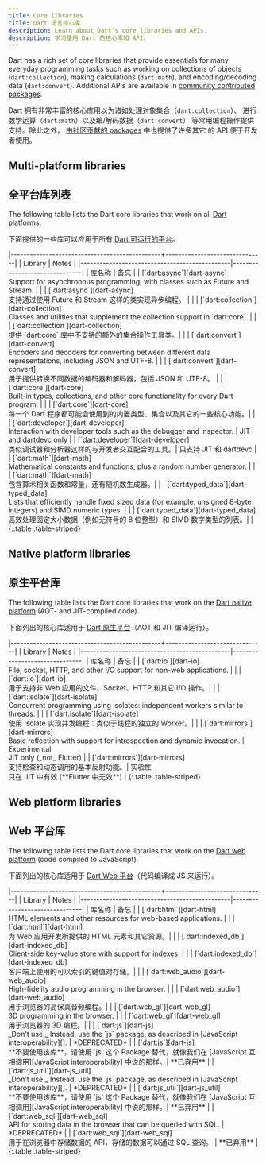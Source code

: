 ```yaml
---
title: Core libraries
title: Dart 语言核心库
description: Learn about Dart's core libraries and APIs.
description: 学习使用 Dart 的核心库和 API。
---
```


Dart has a rich set of core libraries that provide essentials for many everyday
programming tasks such as working on collections of objects
(`dart:collection`), making calculations (`dart:math`), and encoding/decoding
data (`dart:convert`). Additional APIs are available in
[community contributed packages](/guides/libraries/useful-libraries).

Dart 拥有非常丰富的核心库用以为诸如处理对象集合（`dart:collection`）、
进行数学运算（`dart:math`）以及编/解码数据（`dart:convert`）
等常用编程操作提供支持。除此之外，
[由社区贡献的 packages](/guides/libraries/useful-libraries) 中也提供了许多其它
的 API 便于开发者使用。


<style>
  th:first-child {
    width: 80%;
  }
</style>

## Multi-platform libraries

## 全平台库列表

The following table lists the Dart core libraries that work on all
[Dart platforms](/overview#platform).

下面提供的一些库可以应用于所有 [Dart 可运行的平台](/overview#platform)。

<div class="table-wrapper" markdown="1">
|-----------------------------------------------+-------------------------------|
| Library                                       | Notes                         |
|-----------------------------------------------|-------------------------------|
| 库名称                                        | 备忘                         |
| [`dart:async`][dart-async]              <br> Support for asynchronous programming, with classes such as Future and Stream. | |
| [`dart:async`][dart-async]              <br> 支持通过使用 Future 和 Stream 这样的类实现异步编程。 | |
| [`dart:collection`][dart-collection]    <br> Classes and utilities that supplement the collection support in `dart:core`. | |
| [`dart:collection`][dart-collection]    <br> 提供 `dart:core` 库中不支持的额外的集合操作工具类。| |
| [`dart:convert`][dart-convert]          <br> Encoders and decoders for converting between different data representations, including JSON and UTF-8. | |
| [`dart:convert`][dart-convert]          <br> 用于提供转换不同数据的编码器和解码器，包括 JSON 和 UTF-8。 | |
| [`dart:core`][dart-core]                <br> Built-in types, collections, and other core functionality for every Dart program. | |
| [`dart:core`][dart-core]                <br> 每一个 Dart 程序都可能会使用到的内置类型、集合以及其它的一些核心功能。| |
| [`dart:developer`][dart-developer]      <br> Interaction with developer tools such as the debugger and inspector. | JIT and dartdevc only |
| [`dart:developer`][dart-developer]      <br> 类似调试器和分析器这样的与开发者交互配合的工具。| 只支持 JIT 和 dartdevc |
| [`dart:math`][dart-math]                <br> Mathematical constants and functions, plus a random number generator. | |
| [`dart:math`][dart-math]                <br> 包含算术相关函数和常量，还有随机数生成器。| |
| [`dart:typed_data`][dart-typed_data]    <br> Lists that efficiently handle fixed sized data (for example, unsigned 8-byte integers) and SIMD numeric types. | |
| [`dart:typed_data`][dart-typed_data]    <br> 高效处理固定大小数据（例如无符号的 8 位整型）和 SIMD 数字类型的列表。| |
{:.table .table-striped}
</div>

## Native platform libraries

## 原生平台库

The following table lists the Dart core libraries that work on the
[Dart native platform](/overview#platform) (AOT- and JIT-compiled code).

下面列出的核心库适用于 [Dart 原生平台](/overview#platform)（AOT 和 JIT 编译运行）。

<div class="table-wrapper" markdown="1">
|-----------------------------------------------+-------------------------------|
| Library                                       | Notes                         |
|-----------------------------------------------|-------------------------------|
| 库名称                                        | 备忘                         |
| [`dart:io`][dart-io]                    <br> File, socket, HTTP, and other I/O support for non-web applications. | |
| [`dart:io`][dart-io]                    <br> 用于支持非 Web 应用的文件、Socket、HTTP 和其它 I/O 操作。| |
| [`dart:isolate`][dart-isolate]          <br> Concurrent programming using isolates: independent workers similar to threads. | |
| [`dart:isolate`][dart-isolate]          <br> 使用 Isolate 实现并发编程：类似于线程的独立的 Worker。| |
| [`dart:mirrors`][dart-mirrors]          <br> Basic reflection with support for introspection and dynamic invocation. | Experimental<br>JIT only (_not_&nbsp;Flutter) |
| [`dart:mirrors`][dart-mirrors]          <br> 支持检查和动态调用的基本反射功能。| 实验性<br>只在 JIT 中有效 (**Flutter 中无效**) |
{:.table .table-striped}
</div>

## Web platform libraries

## Web 平台库

The following table lists the Dart core libraries that work on the
[Dart web platform](/overview#platform) (code compiled to JavaScript).

下面列出的核心库适用于 [Dart Web 平台](/overview#platform)（代码编译成 JS 来运行）。

<div class="table-wrapper" markdown="1">
|-----------------------------------------------+-------------------------------|
| Library                                       | Notes                         |
|-----------------------------------------------|-------------------------------|
| 库名称                                        | 备忘                         |
| [`dart:html`][dart-html]                <br> HTML elements and other resources for web-based applications. | |
| [`dart:html`][dart-html]                <br> 为 Web 应用开发所提供的 HTML 元素和其它资源。| |
| [`dart:indexed_db`][dart-indexed_db]    <br> Client-side key-value store with support for indexes. | |
| [`dart:indexed_db`][dart-indexed_db]    <br> 客户端上使用的可以索引的键值对存储。| |
| [`dart:web_audio`][dart-web_audio]      <br> High-fidelity audio programming in the browser. | |
| [`dart:web_audio`][dart-web_audio]      <br> 用于浏览器的高保真音频编程。| |
| [`dart:web_gl`][dart-web_gl]            <br> 3D programming in the browser. | |
| [`dart:web_gl`][dart-web_gl]            <br> 用于浏览器的 3D 编程。| |
| [`dart:js`][dart-js]                    <br> _Don't use._ Instead, use the `js` package, as described in [JavaScript interoperability][]. | *DEPRECATED* |
| [`dart:js`][dart-js]                    <br> **不要使用该库**，请使用 `js` 这个 Package 替代，就像我们在 [JavaScript 互相调用][JavaScript interoperability] 中说的那样。| **已弃用** |
| [`dart:js_util`][dart-js_util]          <br> _Don't use._ Instead, use the `js` package, as described in [JavaScript interoperability][]. | *DEPRECATED* |
| [`dart:js_util`][dart-js_util]          <br> **不要使用该库**，请使用 `js` 这个 Package 替代，就像我们在 [JavaScript 互相调用][JavaScript interoperability] 中说的那样。| **已弃用** |
| [`dart:web_sql`][dart-web_sql]          <br> API for storing data in the browser that can be queried with SQL. | *DEPRECATED* |
| [`dart:web_sql`][dart-web_sql]          <br> 用于在浏览器中存储数据的 API，存储的数据可以通过 SQL 查询。 | **已弃用** |
{:.table .table-striped}

</div>

[dart-async]: {{site.dart_api}}/{{site.data.pkg-vers.SDK.channel}}/dart-async/dart-async-library.html
[dart-collection]: {{site.dart_api}}/{{site.data.pkg-vers.SDK.channel}}/dart-collection/dart-collection-library.html
[dart-convert]: {{site.dart_api}}/{{site.data.pkg-vers.SDK.channel}}/dart-convert/dart-convert-library.html
[dart-core]: {{site.dart_api}}/{{site.data.pkg-vers.SDK.channel}}/dart-core/dart-core-library.html
[dart-developer]: {{site.dart_api}}/{{site.data.pkg-vers.SDK.channel}}/dart-developer/dart-developer-library.html
[dart-math]: {{site.dart_api}}/{{site.data.pkg-vers.SDK.channel}}/dart-math/dart-math-library.html
[dart-collection]: {{site.dart_api}}/{{site.data.pkg-vers.SDK.channel}}/dart-collection/dart-collection-library.html
[dart-typed_data]: {{site.dart_api}}/{{site.data.pkg-vers.SDK.channel}}/dart-typed_data/dart-typed_data-library.html
[dart-cli]: {{site.dart_api}}/{{site.data.pkg-vers.SDK.channel}}/dart-cli/dart-cli-library.html
[dart-io]: {{site.dart_api}}/{{site.data.pkg-vers.SDK.channel}}/dart-io/dart-io-library.html
[dart-isolate]: {{site.dart_api}}/{{site.data.pkg-vers.SDK.channel}}/dart-isolate/dart-isolate-library.html
[dart-mirrors]: {{site.dart_api}}/{{site.data.pkg-vers.SDK.channel}}/dart-mirrors/dart-mirrors-library.html
[dart-html]: {{site.dart_api}}/{{site.data.pkg-vers.SDK.channel}}/dart-html/dart-html-library.html
[dart-indexed_db]: {{site.dart_api}}/{{site.data.pkg-vers.SDK.channel}}/dart-indexed_db/dart-indexed_db-library.html
[dart-js]: {{site.dart_api}}/{{site.data.pkg-vers.SDK.channel}}/dart-js/dart-js-library.html
[dart-js_util]: {{site.dart_api}}/{{site.data.pkg-vers.SDK.channel}}/dart-js_util/dart-js_util-library.html
[dart-svg]: {{site.dart_api}}/{{site.data.pkg-vers.SDK.channel}}/dart-svg/dart-svg-library.html
[dart-web_audio]: {{site.dart_api}}/{{site.data.pkg-vers.SDK.channel}}/dart-web_audio/dart-web_audio-library.html
[dart-web_gl]: {{site.dart_api}}/{{site.data.pkg-vers.SDK.channel}}/dart-web_gl/dart-web_gl-library.html
[dart-web_sql]: {{site.dart_api}}/{{site.data.pkg-vers.SDK.channel}}/dart-web_sql/dart-web_sql-library.html
[JavaScript interoperability]: /web/js-interop
